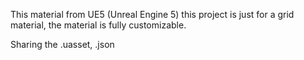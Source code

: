 This material from UE5 (Unreal Engine 5) this project is just for a grid material, the material is fully customizable.

Sharing the .uasset, .json
